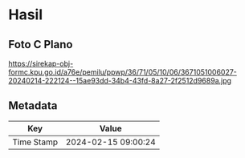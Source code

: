 # Hasil

## Foto C Plano

https://sirekap-obj-formc.kpu.go.id/a76e/pemilu/ppwp/36/71/05/10/06/3671051006027-20240214-222124--15ae93dd-34b4-43fd-8a27-2f2512d9689a.jpg


## Metadata

| Key        | Value               |
| ---------- | ------------------- |
| Time Stamp | 2024-02-15 09:00:24 |



